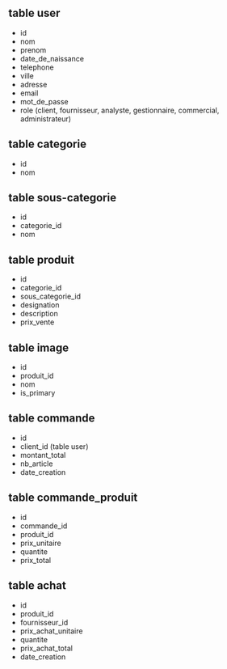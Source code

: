 ## table user
- id
- nom
- prenom
- date_de_naissance 
- telephone
- ville
- adresse
- email
- mot_de_passe
- role (client, fournisseur, analyste, gestionnaire, commercial, administrateur)

## table categorie
- id
- nom

## table sous-categorie
- id
- categorie_id
- nom

## table produit
- id
- categorie_id
- sous_categorie_id
- designation
- description
- prix_vente

## table image
- id
- produit_id
- nom
- is_primary

## table commande
- id
- client_id (table user)
- montant_total
- nb_article
- date_creation

## table commande_produit
- id
- commande_id
- produit_id
- prix_unitaire
- quantite
- prix_total

## table achat
- id
- produit_id
- fournisseur_id
- prix_achat_unitaire
- quantite
- prix_achat_total
- date_creation